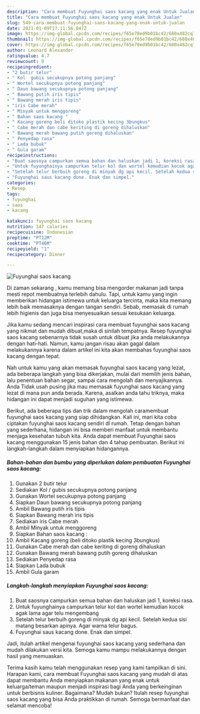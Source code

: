 ```yaml
---
description: "Cara membuat Fuyunghai saos kacang yang enak Untuk Jualan"
title: "Cara membuat Fuyunghai saos kacang yang enak Untuk Jualan"
slug: 549-cara-membuat-fuyunghai-saos-kacang-yang-enak-untuk-jualan
date: 2021-01-09T17:11:56.847Z
image: https://img-global.cpcdn.com/recipes/f65e78ed9b01bc42/680x482cq70/fuyunghai-saos-kacang-foto-resep-utama.jpg
thumbnail: https://img-global.cpcdn.com/recipes/f65e78ed9b01bc42/680x482cq70/fuyunghai-saos-kacang-foto-resep-utama.jpg
cover: https://img-global.cpcdn.com/recipes/f65e78ed9b01bc42/680x482cq70/fuyunghai-saos-kacang-foto-resep-utama.jpg
author: Leonard Alexander
ratingvalue: 4.7
reviewcount: 9
recipeingredient:
- "2 butir telur"
- " Kol  gubis secukupnya potong panjang"
- " Wortel secukupnya potong panjang"
- " Daun bawang secukupnya potong panjang"
- " Bawang putih iris tipis"
- " Bawang merah iris tipis"
- "iris Cabe merah"
- " Minyak untuk menggoreng"
- " Bahan saos kacang "
- " Kacang goreng beli ditoko plastik kecing 3bungkus"
- " Cabe merah dan cabe keriting di goreng dihaluskan"
- " Bawang merah bawang putih goreng dihaluskan"
- " Penyedap rasa"
- " Lada bubuk"
- " Gula garam"
recipeinstructions:
- "Buat saosnya campurkan semua bahan dan haluskan jadi 1, koreksi rasa."
- "Untuk fuyunghainya campurkan telur kol dan wortel kemudian kocok agak lama agar telu mengembang"
- "Setelah telur berbuih goreng di minyak dg api kecil. Setelah kedua sisi matang besarkan apinya. Agar warna telur bagus."
- "Fuyunghai saus kacang done. Enak dan simpel."
categories:
- Resep
tags:
- fuyunghai
- saos
- kacang

katakunci: fuyunghai saos kacang 
nutrition: 147 calories
recipecuisine: Indonesian
preptime: "PT12M"
cooktime: "PT46M"
recipeyield: "1"
recipecategory: Dinner

---
```



![Fuyunghai saos kacang](https://img-global.cpcdn.com/recipes/f65e78ed9b01bc42/680x482cq70/fuyunghai-saos-kacang-foto-resep-utama.jpg)

Di zaman  sekarang , kamu memang bisa mengorder makanan jadi tanpa mesti repot membuatnya terlebih dahulu. Tapi, untuk kamu yang ingin memberikan hidangan istimewa untuk keluarga tercinta, maka kita memang lebih baik memasaknya dengan tangan sendiri. Sebab, memasak di rumah lebih higienis dan juga bisa menyesuaikan sesuai kesukaan keluarga.

Jika kamu sedang mencari inspirasi cara membuat fuyunghai saos kacang yang nikmat dan mudah dibuat,maka di sinilah tempatnya. Resep fuyunghai saos kacang  sebenarnya tidak susah untuk dibuat jika anda melakukannya dengan hati-hati. Namun, kamu jangan risau akan gagal dalam melakukannya 
karena dalam artikel ini kita akan membahas fuyunghai saos kacang dengan tepat.  



Nah untuk kamu yang akan memasak fuyunghai saos kacang yang lezat, ada beberapa langkah yang bisa dikerjakan, mulai dari memilih jenis bahan, lalu penentuan bahan segar, sampai cara mengolah dan menyajikannya. Anda Tidak usah pusing jika mau memasak fuyunghai saos kacang yang lezat di mana pun anda berada. Karena, asalkan anda  tahu triknya, maka hidangan ini dapat menjadi suguhan yang istimewa.

Berikut, ada beberapa tips dan trik dalam mengolah caramembuat fuyunghai saos kacang yang siap dihidangkan. Kali ini, mari kita coba ciptakan fuyunghai saos kacang sendiri di rumah. Tetap dengan bahan yang sederhana, hidangan ini bisa memberi manfaat untuk membantu menjaga kesehatan tubuh kita. Anda dapat membuat Fuyunghai saos kacang menggunakan 15 jenis bahan dan 4 tahap pembuatan. Berikut ini langkah-langkah dalam menyiapkan hidangannya.

<!--inarticleads1-->

##### Bahan-bahan dan bumbu yang diperlukan dalam pembuatan Fuyunghai saos kacang:

1. Gunakan 2 butir telur
1. Sediakan  Kol / gubis secukupnya potong panjang
1. Gunakan  Wortel secukupnya potong panjang
1. Siapkan  Daun bawang secukupnya potong panjang
1. Ambil  Bawang putih iris tipis
1. Siapkan  Bawang merah iris tipis
1. Sediakan iris Cabe merah
1. Ambil  Minyak untuk menggoreng
1. Siapkan  Bahan saos kacang :
1. Ambil  Kacang goreng (beli ditoko plastik kecing 3bungkus)
1. Gunakan  Cabe merah dan cabe keriting di goreng dihaluskan
1. Gunakan  Bawang merah bawang putih goreng dihaluskan
1. Sediakan  Penyedap rasa
1. Siapkan  Lada bubuk
1. Ambil  Gula garam




<!--inarticleads2-->

##### Langkah-langkah menyiapkan Fuyunghai saos kacang:

1. Buat saosnya campurkan semua bahan dan haluskan jadi 1, koreksi rasa.
1. Untuk fuyunghainya campurkan telur kol dan wortel kemudian kocok agak lama agar telu mengembang
1. Setelah telur berbuih goreng di minyak dg api kecil. Setelah kedua sisi matang besarkan apinya. Agar warna telur bagus.
1. Fuyunghai saus kacang done. Enak dan simpel.




Jadi, itulah artikel mengenai  fuyunghai saos kacang  yang sederhana dan mudah dilakukan versi kita. Semoga kamu mampu melakukannya dengan hasil yang memuaskan. 

Terima kasih kamu telah menggunakan resep yang kami tampilkan di sini. Harapan kami, cara membuat  Fuyunghai saos kacang yang mudah di atas dapat membantu Anda menyiapkan makanan yang enak untuk keluarga/teman maupun menjadi inspirasi bagi Anda yang berkeinginan untuk berbisnis kuliner. Bagaimana? Mudah bukan? Itulah resep fuyunghai saos kacang yang bisa Anda praktikkan di rumah. Semoga bermanfaat dan selamat mencoba!

